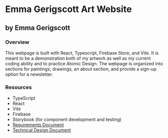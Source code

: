 # Emma Gerigscott Art Website
## by Emma Gerigscott

### Overview
This webpage is built with React, Typescript, Firebase Store, and Vite. It is meant to be a demonstration both of my artwork as well as my current coding ability and to practice Atomic Design. The webpage is organized into sections for paintings, drawings, an about section, and provide a sign-up option for a newsletter.

### Resources
- TypeScript
- React
- Vite
- Firebase
- Storybook (for component development and testing)
- [Requirements Document](./TechRequirements.md)
- [Technical Design Document](./TechDesign.md)


